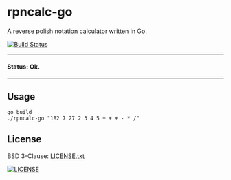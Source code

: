 # rpncalc-go

A reverse polish notation calculator written in Go.

[![Build Status](https://travis-ci.org/russmack/rpncalc-go.svg?branch=master)](https://travis-ci.org/russmack/rpncalc-go)

---
#### Status: Ok.
---

## Usage
```
go build
./rpncalc-go "182 7 27 2 3 4 5 + + + - * /"
```

## License
BSD 3-Clause: [LICENSE.txt](LICENSE.txt)

[<img alt="LICENSE" src="http://img.shields.io/pypi/l/Django.svg?style=flat-square"/>](LICENSE.txt)
